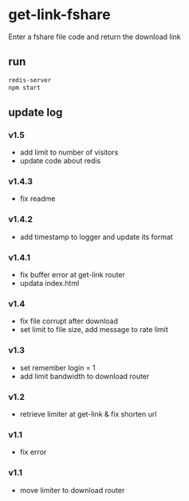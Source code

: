 # get-link-fshare
Enter a fshare file code and return the download link
## run
```bash
redis-server
npm start
```
## update log
### v1.5 
- add limit to number of visitors
- update code about redis
### v1.4.3 
- fix readme
### v1.4.2 
- add timestamp to logger and update its format
### v1.4.1 
- fix buffer error at get-link router
- updata index.html
### v1.4
- fix file corrupt after download
- set limit to file size, add message to rate limit
### v1.3
- set remember login = 1
- add limit bandwidth to download router
### v1.2
- retrieve limiter at get-link & fix shorten url
### v1.1
- fix error
### v1.1 
- move limiter to download router



